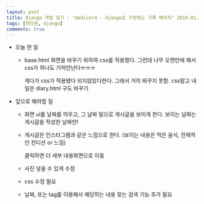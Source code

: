 ```yaml
---
layout: post
title: Django 개발 일기 : "medicord - django로 구현하는 기록 페이지" 2019.01.28
tags: [파이썬, django]
comments: true
---
```




- 오늘 한 일

  - base.html  화면을 바꾸기 위하여 css를 적용했다. 그런데 너무 오랜만에 해서 css가 하나도 기억안난다ㅠㅠㅠ

    게다가 css가 적용됐다 되지않았다한다. 그래서 거의 바꾸지 못함. css말고 내일은 diary.html 구도 바꾸기  

- 앞으로 해야할 일

  - 화면 ui를 날짜를 띄우고, 그 날짜 밑으로 게시글을 보이게 한다. 보이는 날짜는 게시글을 작성한 날짜만!

  - 게시글은 인스타그램과 같은 느낌으로 한다. (보이는 내용은 먹은 음식, 전체적인 컨디션 or 느낌)

    클릭하면 더 세부 내용화면으로 이동

  - 사진 넣을 수 있게 수정

  - css 수정 필요

  - 날짜, 또는 tag를 이용해서 해당하는 내용 찾는 검색 기능 추가 필요

  

